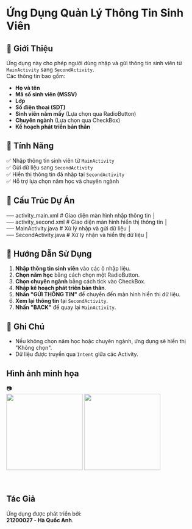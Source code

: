 # Ứng Dụng Quản Lý Thông Tin Sinh Viên

## 📌 Giới Thiệu  
Ứng dụng này cho phép người dùng nhập và gửi thông tin sinh viên từ `MainActivity` sang `SecondActivity`.  
Các thông tin bao gồm:  
- **Họ và tên**  
- **Mã số sinh viên (MSSV)**  
- **Lớp**  
- **Số điện thoại (SDT)**  
- **Sinh viên năm mấy** (Lựa chọn qua RadioButton)  
- **Chuyên ngành** (Lựa chọn qua CheckBox)  
- **Kế hoạch phát triển bản thân**  

## 🚀 Tính Năng  
✅ Nhập thông tin sinh viên từ `MainActivity`  
✅ Gửi dữ liệu sang `SecondActivity`  
✅ Hiển thị thông tin đã nhập tại `SecondActivity`  
✅ Hỗ trợ lựa chọn năm học và chuyên ngành  

## 📂 Cấu Trúc Dự Án  
── activity_main.xml # Giao diện màn hình nhập thông tin │ <br>
── activity_second.xml # Giao diện màn hình hiển thị thông tin │ <br>
── MainActivity.java # Xử lý nhập và gửi dữ liệu │ <br>
── SecondActivity.java # Xử lý nhận và hiển thị dữ liệu │ <br>

## 📌 Hướng Dẫn Sử Dụng  
1. **Nhập thông tin sinh viên** vào các ô nhập liệu.  
2. **Chọn năm học** bằng cách chọn một RadioButton.  
3. **Chọn chuyên ngành** bằng cách tick vào CheckBox.  
4. **Nhập kế hoạch phát triển bản thân**.  
5. **Nhấn "GỬI THÔNG TIN"** để chuyển đến màn hình hiển thị dữ liệu.  
6. **Xem lại thông tin** tại `SecondActivity`.  
7. **Nhấn "BACK"** để quay lại `MainActivity`.  

## 📝 Ghi Chú  
- Nếu không chọn năm học hoặc chuyên ngành, ứng dụng sẽ hiển thị "Không chọn".  
- Dữ liệu được truyền qua `Intent` giữa các Activity.  

## Hình ảnh minh họa  
📷 <br>
<img src = "https://github.com/user-attachments/assets/f9b237f0-5a3a-4b5c-b3b3-c7973b2eff98" width ="200"/>
<img src = "https://github.com/user-attachments/assets/6e090c4f-a3b6-4323-86eb-71cf6f50f497" width ="200"/>

<br>

## Tác Giả
Ứng dụng được phát triển bởi:
<br>
**21200027 - Hà Quốc Anh**.   

